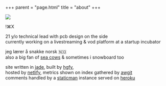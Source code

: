 +++
parent = "page.html"
title = "about"
+++

<img class="about-image" src="{{ site::ftp_assets }}/t~qh0603b.jpeg">

<p class="caption">!⌘X </p>

21 y/o technical lead with pcb design on the side  
currently working on a livestreaming & vod platform at a startup incubator

jeg lærer å snakke norsk 🇳🇴   
also a big fan of [sea cows](https://www.savethemanatee.org/) & sometimes i snowboard too

site written in [jade](https://pugjs.org), built by [hgfy](https://gitlab.com/cxss/hgfy),  
hosted by [netlify](https://netlify.com), metrics shown on index gathered by [awgit](http://awgit.cass.si/)  
comments handled by a [staticman](https://staticman.net) instance served on [heroku](https://heroku.com/)  

